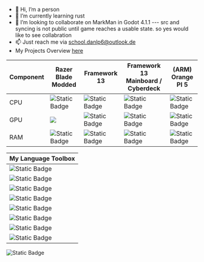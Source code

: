 - 👋 Hi, I’m a person
- 🌱 I’m currently learning rust
- 💞️ I’m looking to collaborate on MarkMan in Godot 4.1.1 --- src and syncing is not public until game reaches a usable state. so yes would like to see collabration
- 📫 Just reach me via school.danlp6@outlook.de
- My Projects Overview [here](https://github.com/schooldanlp6/wiki/wiki)

| Component | Razer Blade Modded | Framework 13 | Framework 13 Mainboard / Cyberdeck | (ARM) Orange PI 5 |
|-----------|--------------------|--------------|------------------------------------|-------------------|
| CPU | ![Static Badge](https://img.shields.io/badge/CPU-Intel_i7_10.th_Gen-blue) | ![Static Badge](https://img.shields.io/badge/CPU-Intel_Core_Ultra_155H-blue) | ![Static Badge](https://img.shields.io/badge/CPU-Intel_i7_11.th_Gen-blue) | ![Static Badge](https://img.shields.io/badge/CPU-Rock_Chip_rk_xxxx-orange) | 
| GPU | ![](https://img.shields.io/badge/GPU-Nvidia_2080_Super-green) | ![Static Badge](https://img.shields.io/badge/GPU-Intel_Core_Ultra_Arc_iGPU-blue) | ![Static Badge](https://img.shields.io/badge/GPU-Intel_iGPU-blue) | ![Static Badge](https://img.shields.io/badge/GPU-rk_iGPU-orange) |
| RAM |  ![Static Badge](https://img.shields.io/badge/RAM-32GB_DDR4-purple) |  ![Static Badge](https://img.shields.io/badge/RAM-32GB_DDR5-purple) | ![Static Badge](https://img.shields.io/badge/RAM-8GB_DDR4-purple) | ![Static Badge](https://img.shields.io/badge/RAM-8GB_DDR4-purple) |


|My Language Toolbox|
|-------------------|
|![Static Badge](https://img.shields.io/badge/Python-black)|
|![Static Badge](https://img.shields.io/badge/Rust-f00636)|
|![Static Badge](https://img.shields.io/badge/Web_Dev-orange)|
|![Static Badge](https://img.shields.io/badge/Node-JS-green)|
|![Static Badge](https://img.shields.io/badge/Oracle-java-red)|
|![Static Badge](https://img.shields.io/badge/My-SQL-black)|
|![Static Badge](https://img.shields.io/badge/Godot-Engine_4.1-blue)|
|![Static Badge](https://img.shields.io/badge/bash-sh-black)|

![Static Badge](https://img.shields.io/badge/Collaborate_with_me-school.danlp6%2Bcollab%40outlook.de-darkgreen)
